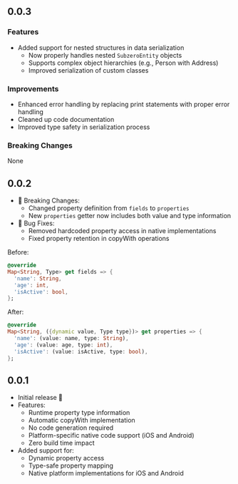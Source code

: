 ## 0.0.3

### Features
- Added support for nested structures in data serialization
  - Now properly handles nested `SubzeroEntity` objects
  - Supports complex object hierarchies (e.g., Person with Address)
  - Improved serialization of custom classes

### Improvements
- Enhanced error handling by replacing print statements with proper error handling
- Cleaned up code documentation
- Improved type safety in serialization process

### Breaking Changes
None

## 0.0.2

* 🔧 Breaking Changes:
  - Changed property definition from `fields` to `properties`
  - New `properties` getter now includes both value and type information
* 🐛 Bug Fixes:
  - Removed hardcoded property access in native implementations
  - Fixed property retention in copyWith operations

Before:
```dart
@override
Map<String, Type> get fields => {
  'name': String,
  'age': int,
  'isActive': bool,
};
```

After:
```dart
@override
Map<String, ({dynamic value, Type type})> get properties => {
  'name': (value: name, type: String),
  'age': (value: age, type: int),
  'isActive': (value: isActive, type: bool),
};
```

## 0.0.1

* Initial release 🎉
* Features:
  - Runtime property type information
  - Automatic copyWith implementation
  - No code generation required
  - Platform-specific native code support (iOS and Android)
  - Zero build time impact
* Added support for:
  - Dynamic property access
  - Type-safe property mapping
  - Native platform implementations for iOS and Android
